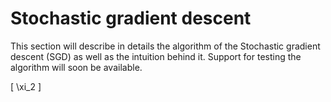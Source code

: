 # Stochastic gradient descent

This section will describe in details the algorithm of the Stochastic gradient descent (SGD) as well as the intuition behind it. Support for testing the algorithm will soon be available.

\[
\xi_2
\]